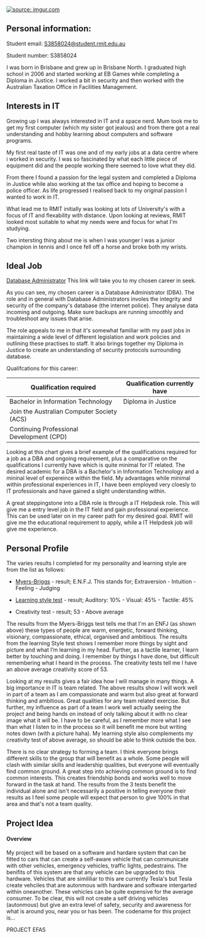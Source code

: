 <a href="https://imgur.com/bsOorc4"><img src="https://i.imgur.com/bsOorc4.jpg?1" title="source: imgur.com" /></a>



## Personal information: 


Student email: 
S3858024@student.rmit.edu.au


Student number: 
S3858024

I was born in Brisbane and grew up in Brisbane North. I graduated high school in 2006 and started working at EB Games while completing a Diploma in Justice. I worked a bit in security and then worked with the Australian Taxation Office in Facilities Management. 

## Interests in IT

Growing up I was always interested in IT and a space nerd. Mum took me to get my first computer (which my sister got jealous) and from there got a real understanding and hobby learning about computers and software programs.  

My first real taste of IT was one and  of my early jobs at a data centre where i worked in security.  I was so fascinated by what each little piece of equipment did and the people working there seemed to love what they did.  

From there I found a passion for the legal system and completed a Diploma in Justice while also working at the tax office and hoping to become a police officer. As life progressed I realised back to my original passion I wanted to work in IT. 

What lead me to RMIT initially was looking at lots of University's with a focus of IT and flexability with distance. Upon looking at reviews, RMIT looked most suitable to what my needs were and focus for what I'm studying. 

Two intersting thing about me is when I was younger I was a junior champion in tennis and I once fell off a horse and broke both my wrists. 

## Ideal Job

[Database Administrator](https://www.seek.com.au/job/41161610?type=standout#searchRequestToken=096db453-996f-4182-b5b1-909a9f96e03a) This link will take you to my chosen career in seek. 

As you can see, my chosen career is a Database Administrator (DBA). 
The role and in general with Database Administrators involes the integrity and security of the company's database (the internet police). They analyse data incoming and outgoing. Make sure backups are running smoothly and troubleshoot any issues that arise. 

The role appeals to me in that it's somewhat familiar with my past jobs in maintaining a wide level of different legislation and work policies and outlining these practises to staff. It also brings together my Diploma in Justice to create an understanding of security protocols surrounding database. 

Qualifcations for this career: 

| Qualification required                    | Qualification currently have  |
| ------------------------                  | -------------------           |
| Bachelor in Information Technology        | Diploma in Justice            |
| Join the Australian Computer Society (ACS)|                               |                           
| Continuing Professional Development (CPD) |                               |

Looking at this chart gives a brief example of the qualifications required for a job as a DBA and ongoing requirement, plus a comparative on the qualifications I currently have which is quite minimal for IT related. The desired academic for a DBA is a Bachelor's in Information Technology and a mininal level of expereince within the field. My advantages while minimal within professional experiences in IT, I have been employed very cloesly to IT professionals and have gained a slight understanding within.  

A great steppingstone into a DBA role is through a IT Helpdesk role. This will give me a entry level job in the IT field and gain professional experience. This can be used later on in my career path for my desired goal. RMIT will give me the educational requirement to apply, while a IT Helpdesk job will give me experience. 

## Personal Profile

The varies results I completed for my personality and learning style are from the list as follows:

* [Myers-Briggs](https://www.truity.com/personality-test/17335/test-results/17049445) - result; E.N.F.J. 
This stands for; Extraversion - Intuition - Feeling - Judging 
  
* [Learning style test](http://www.educationplanner.org/students/self-assessments/learning-styles-quiz.shtml?event=results&A=2&V=9&T=9-) - result; Auditory: 10% - Visual: 45% - Tactile: 45%

* Creativity test - result; 53 - Above average 

The results from the Myers-Briggs test tells me that I'm an ENFJ (as shown above) these types of people are warm, energetic, forward thinking, visionary, compassionate, ethical, organised and ambitious. The results from the learning Style test shows I remember more things by sight and picture and what I’m learning in my head. Further, as a tactile learner, I learn better by touching and doing. I remember by things I have done, but difficult remembering what I heard in the process. The creativity tests tell me I have an above average creativity score of 53. 

Looking at my results gives a fair idea how I will manage in many things. A big importance in IT is team related. The above results show I will work well in part of a team as I am compassionate and warm but also great at forward thinking and ambitious. Great qualities for any team related exercise. But further, my influence as part of a team I work well actually seeing the project and being hands on instead of only talking about it with no clear image what it will be. I have to be careful, as I remember more what I see than what I listen to in the process so it will benefit me more but writing notes down (with a picture haha). My learning style also complements my creativity test of above average, so should be able to think outside the box. 

There is no clear strategy to forming a team. I think everyone brings different skills to the group that will benefit as a whole. Some people will clash with similar skills and leadership qualities, but everyone will eventually find common ground. A great step into achieving common ground is to find common interests. This creates friendship bonds and works well to move forward in the task at hand. The results from the 3 tests benefit the individual alone and isn't necessarily a positive in telling everyone their results as I feel some people will expect that person to give 100% in that area and that's not a team quality.

## Project Idea

#### Overview 

My project will be based on a software and hardare system that can be fitted to cars that can create a self-aware vehicle that can communicate with other vehicles, emergency vehicles, traffic lights, pedestrains. The benifits of this system are that any vehicle can be upgraded to this hardware. Vehicles that are simililiar to this are currently Tesla's but Tesla create vehciles that are autonmous with hardware and software intergarted within oneanother. These vehicles can be quite expensive for the average consumer. To be clear, this will not create a self driving vehicles (autonmous) but give an extra level of safety, security and awareness for what is around you, near you or has been. The codename for this project is...

PROJECT EFAS














